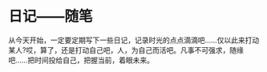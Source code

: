 # 日记——随笔

从今天开始，一定要定期写下一些日记，记录时光的点点滴滴吧……仅以此来打动某人?哎，算了，还是打动自己吧，人，为自己而活吧。凡事不可强求，随缘吧……把时间投给自己，把握当前，着眼未来。